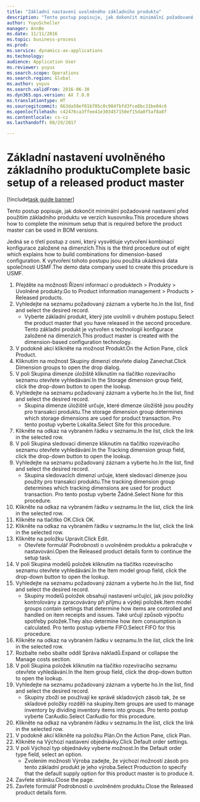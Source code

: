 ```yaml
--- 
title: "Základní nastavení uvolněného základního produktu"
description: "Tento postup popisuje, jak dokončit minimální požadované nastavení před použitím základního produktu ve verzích kusovníku."
author: YuyuScheller
manager: AnnBe
ms.date: 11/11/2016
ms.topic: business-process
ms.prod: 
ms.service: dynamics-ax-applications
ms.technology: 
audience: Application User
ms.reviewer: yuyus
ms.search.scope: Operations
ms.search.region: Global
ms.author: yuyus
ms.search.validFrom: 2016-06-30
ms.dyn365.ops.version: AX 7.0.0
ms.translationtype: HT
ms.sourcegitcommit: 663da58ef01b705c0c984fbfd3fce8bc31be04c6
ms.openlocfilehash: c42476ca3ffee41e303457150ef15da0f5af8a8f
ms.contentlocale: cs-cz
ms.lasthandoff: 08/29/2017

---
```

# <a name="complete-basic-setup-of-a-released-product-master"></a><span data-ttu-id="1f642-103">Základní nastavení uvolněného základního produktu</span><span class="sxs-lookup"><span data-stu-id="1f642-103">Complete basic setup of a released product master</span></span>

[!include[task guide banner](../../includes/task-guide-banner.md)]

<span data-ttu-id="1f642-104">Tento postup popisuje, jak dokončit minimální požadované nastavení před použitím základního produktu ve verzích kusovníku.</span><span class="sxs-lookup"><span data-stu-id="1f642-104">This procedure shows how to complete the minimum setup that is required before the product master can be used in BOM versions.</span></span>

<span data-ttu-id="1f642-105">Jedná se o třetí postup z osmi, který vysvětluje vytvoření kombinací konfigurace založené na dimenzích.</span><span class="sxs-lookup"><span data-stu-id="1f642-105">This is the third procedure out of eight which explains how to build combinations for dimension-based configuration.</span></span> <span data-ttu-id="1f642-106">K vytvoření tohoto postupu jsou použita ukázková data společnosti USMF.</span><span class="sxs-lookup"><span data-stu-id="1f642-106">The demo data company used to create this procedure is USMF.</span></span>

1. <span data-ttu-id="1f642-107">Přejděte na možnosti Řízení informací o produktech > Produkty > Uvolněné produkty.</span><span class="sxs-lookup"><span data-stu-id="1f642-107">Go to Product information management > Products > Released products.</span></span>
2. <span data-ttu-id="1f642-108">Vyhledejte na seznamu požadovaný záznam a vyberte ho.</span><span class="sxs-lookup"><span data-stu-id="1f642-108">In the list, find and select the desired record.</span></span>
    * <span data-ttu-id="1f642-109">Vyberte základní produkt, který jste uvolnili v druhém postupu.</span><span class="sxs-lookup"><span data-stu-id="1f642-109">Select the product master that you have released in the second procedure.</span></span> <span data-ttu-id="1f642-110">Tento základní produkt je vytvořen s technologií konfigurace založené na dimenzích.</span><span class="sxs-lookup"><span data-stu-id="1f642-110">This product master is created with the dimension-based configuration technology.</span></span>  
3. <span data-ttu-id="1f642-111">V podokně akcí klikněte na možnost Produkt.</span><span class="sxs-lookup"><span data-stu-id="1f642-111">On the Action Pane, click Product.</span></span>
4. <span data-ttu-id="1f642-112">Kliknutím na možnost Skupiny dimenzí otevřete dialog Zanechat.</span><span class="sxs-lookup"><span data-stu-id="1f642-112">Click Dimension groups to open the drop dialog.</span></span>
5. <span data-ttu-id="1f642-113">V poli Skupina dimenze úložiště kliknutím na tlačítko rozevíracího seznamu otevřete vyhledávání.</span><span class="sxs-lookup"><span data-stu-id="1f642-113">In the Storage dimension group field, click the drop-down button to open the lookup.</span></span>
6. <span data-ttu-id="1f642-114">Vyhledejte na seznamu požadovaný záznam a vyberte ho.</span><span class="sxs-lookup"><span data-stu-id="1f642-114">In the list, find and select the desired record.</span></span>
    * <span data-ttu-id="1f642-115">Skupina dimenze úložiště určuje, které dimenze úložiště jsou použity pro transakci produktu.</span><span class="sxs-lookup"><span data-stu-id="1f642-115">The storage dimension group determines which storage dimensions are used for product transaction.</span></span> <span data-ttu-id="1f642-116">Pro tento postup vyberte Lokalita.</span><span class="sxs-lookup"><span data-stu-id="1f642-116">Select Site for this procedure.</span></span>  
7. <span data-ttu-id="1f642-117">Klikněte na odkaz na vybraném řádku v seznamu.</span><span class="sxs-lookup"><span data-stu-id="1f642-117">In the list, click the link in the selected row.</span></span>
8. <span data-ttu-id="1f642-118">V poli Skupina sledovací dimenze kliknutím na tlačítko rozevíracího seznamu otevřete vyhledávání.</span><span class="sxs-lookup"><span data-stu-id="1f642-118">In the Tracking dimension group field, click the drop-down button to open the lookup.</span></span>
9. <span data-ttu-id="1f642-119">Vyhledejte na seznamu požadovaný záznam a vyberte ho.</span><span class="sxs-lookup"><span data-stu-id="1f642-119">In the list, find and select the desired record.</span></span>
    * <span data-ttu-id="1f642-120">Skupina sledovacích dimenzí určuje, které sledovací dimenze jsou použity pro transakci produktu.</span><span class="sxs-lookup"><span data-stu-id="1f642-120">The tracking dimension group determines which tracking dimensions are used for product transaction.</span></span> <span data-ttu-id="1f642-121">Pro tento postup vyberte Žádné.</span><span class="sxs-lookup"><span data-stu-id="1f642-121">Select None for this procedure.</span></span>  
10. <span data-ttu-id="1f642-122">Klikněte na odkaz na vybraném řádku v seznamu.</span><span class="sxs-lookup"><span data-stu-id="1f642-122">In the list, click the link in the selected row.</span></span>
11. <span data-ttu-id="1f642-123">Klikněte na tlačítko OK.</span><span class="sxs-lookup"><span data-stu-id="1f642-123">Click OK.</span></span>
12. <span data-ttu-id="1f642-124">Klikněte na odkaz na vybraném řádku v seznamu.</span><span class="sxs-lookup"><span data-stu-id="1f642-124">In the list, click the link in the selected row.</span></span>
13. <span data-ttu-id="1f642-125">Klikněte na položku Upravit.</span><span class="sxs-lookup"><span data-stu-id="1f642-125">Click Edit.</span></span>
    * <span data-ttu-id="1f642-126">Otevřete formulář Podrobnosti o uvolněném produktu a pokračujte v nastavování.</span><span class="sxs-lookup"><span data-stu-id="1f642-126">Open the Released product details form to continue the setup task.</span></span>  
14. <span data-ttu-id="1f642-127">V poli Skupina modelů položek kliknutím na tlačítko rozevíracího seznamu otevřete vyhledávání.</span><span class="sxs-lookup"><span data-stu-id="1f642-127">In the Item model group field, click the drop-down button to open the lookup.</span></span>
15. <span data-ttu-id="1f642-128">Vyhledejte na seznamu požadovaný záznam a vyberte ho.</span><span class="sxs-lookup"><span data-stu-id="1f642-128">In the list, find and select the desired record.</span></span>
    * <span data-ttu-id="1f642-129">Skupiny modelů položek obsahují nastavení určující, jak jsou položky kontrolovány a zpracovávány při příjmu a výdeji položek.</span><span class="sxs-lookup"><span data-stu-id="1f642-129">Item model groups contain settings that determine how items are controlled and handled on item receipts and issues.</span></span> <span data-ttu-id="1f642-130">Také určují způsob výpočtu spotřeby položek.</span><span class="sxs-lookup"><span data-stu-id="1f642-130">They also determine how item consumption is calculated.</span></span> <span data-ttu-id="1f642-131">Pro tento postup vyberte FIFO.</span><span class="sxs-lookup"><span data-stu-id="1f642-131">Select   FIFO for this procedure.</span></span>  
16. <span data-ttu-id="1f642-132">Klikněte na odkaz na vybraném řádku v seznamu.</span><span class="sxs-lookup"><span data-stu-id="1f642-132">In the list, click the link in the selected row.</span></span>
17. <span data-ttu-id="1f642-133">Rozbalte nebo sbalte oddíl Správa nákladů.</span><span class="sxs-lookup"><span data-stu-id="1f642-133">Expand or collapse the Manage costs section.</span></span>
18. <span data-ttu-id="1f642-134">V poli Skupina položek kliknutím na tlačítko rozevíracího seznamu otevřete vyhledávání.</span><span class="sxs-lookup"><span data-stu-id="1f642-134">In the Item group field, click the drop-down button to open the lookup.</span></span>
19. <span data-ttu-id="1f642-135">Vyhledejte na seznamu požadovaný záznam a vyberte ho.</span><span class="sxs-lookup"><span data-stu-id="1f642-135">In the list, find and select the desired record.</span></span>
    * <span data-ttu-id="1f642-136">Skupiny zboží se používají ke správě skladových zásob tak, že se skladové položky rozdělí na skupiny.</span><span class="sxs-lookup"><span data-stu-id="1f642-136">Item groups are used to manage inventory by dividing inventory items into groups.</span></span> <span data-ttu-id="1f642-137">Pro tento postup vyberte CarAudio.</span><span class="sxs-lookup"><span data-stu-id="1f642-137">Select   CarAudio for this procedure.</span></span>  
20. <span data-ttu-id="1f642-138">Klikněte na odkaz na vybraném řádku v seznamu.</span><span class="sxs-lookup"><span data-stu-id="1f642-138">In the list, click the link in the selected row.</span></span>
21. <span data-ttu-id="1f642-139">V podokně akcí klikněte na položku Plán.</span><span class="sxs-lookup"><span data-stu-id="1f642-139">On the Action Pane, click Plan.</span></span>
22. <span data-ttu-id="1f642-140">Klikněte na Výchozí nastavení objednávky.</span><span class="sxs-lookup"><span data-stu-id="1f642-140">Click Default order settings.</span></span>
23. <span data-ttu-id="1f642-141">V poli Výchozí typ objednávky vyberte možnost.</span><span class="sxs-lookup"><span data-stu-id="1f642-141">In the Default order type field, select an option.</span></span>
    * <span data-ttu-id="1f642-142">Zvolením možnosti Výroba zadejte, že výchozí možností zásob pro tento základní produkt je jeho výroba.</span><span class="sxs-lookup"><span data-stu-id="1f642-142">Select Production to specify that the default supply option for this product master is to produce it.</span></span>  
24. <span data-ttu-id="1f642-143">Zavřete stránku.</span><span class="sxs-lookup"><span data-stu-id="1f642-143">Close the page.</span></span>
25. <span data-ttu-id="1f642-144">Zavřete formulář Podrobnosti o uvolněném produktu.</span><span class="sxs-lookup"><span data-stu-id="1f642-144">Close the Released product details form.</span></span>


